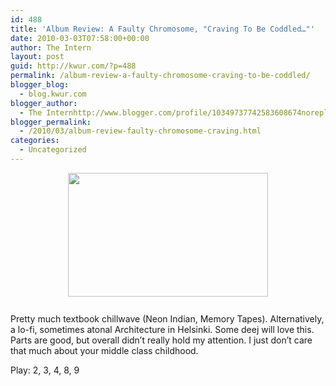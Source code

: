 ```yaml
---
id: 488
title: 'Album Review: A Faulty Chromosome, "Craving To Be Coddled…"'
date: 2010-03-03T07:58:00+00:00
author: The Intern
layout: post
guid: http://kwur.com/?p=488
permalink: /album-review-a-faulty-chromosome-craving-to-be-coddled/
blogger_blog:
  - blog.kwur.com
blogger_author:
  - The Internhttp://www.blogger.com/profile/10349737742583608674noreply@blogger.com
blogger_permalink:
  - /2010/03/album-review-faulty-chromosome-craving.html
categories:
  - Uncategorized
---
```

<div class="pf-content">
  <p>
    <a onblur="try {parent.deselectBloggerImageGracefully();} catch(e) {}" href="http://www.kwur.com/blog/uploaded_images/21_trisomy_-_Down_syndrome-735816.png"><img style="display:block; margin:0px auto 10px; text-align:center;cursor:pointer; cursor:hand;width: 320px; height: 198px;" src="http://www.kwur.com/blog/uploaded_images/21_trisomy_-_Down_syndrome-735811.png" border="0" alt="" /></a><br />Pretty much textbook chillwave (Neon Indian, Memory Tapes). Alternatively, a lo-fi, sometimes atonal Architecture in Helsinki. Some deej will love this. Parts are good, but overall didn’t really hold my attention. I just don’t care that much about your middle class childhood.
  </p>
  
  <p>
    Play: 2, 3, 4, 8, 9
  </p>
</div>